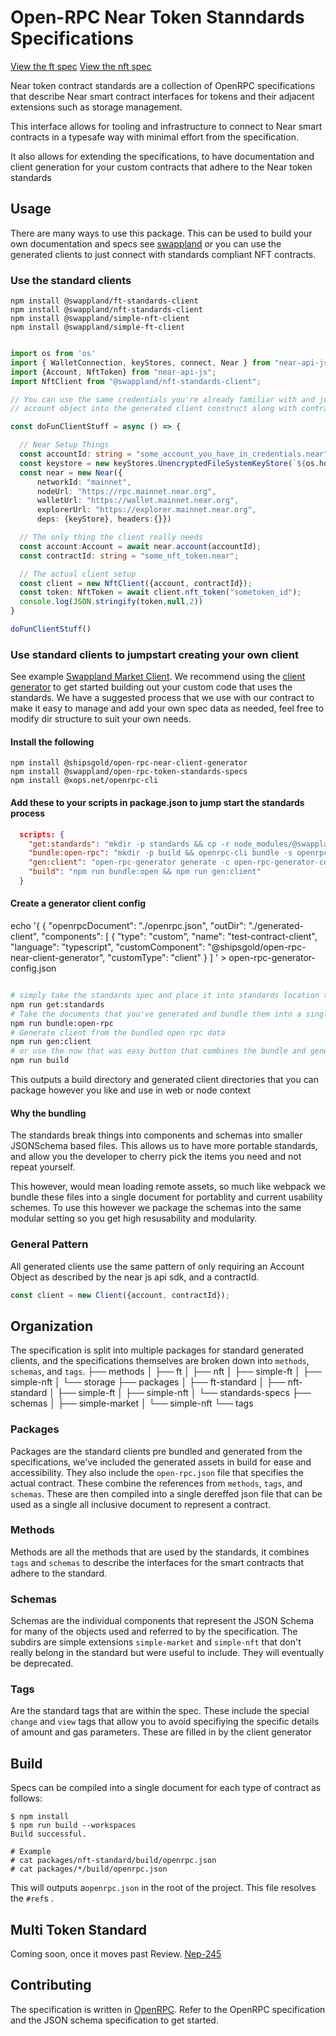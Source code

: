 # Open-RPC Near Token Stanndards Specifications 

[View the ft spec][ft-standard]
[View the nft spec][nft-standard]

Near token contract standards are a collection of OpenRPC specifications that describe
Near smart contract interfaces for tokens and their adjacent extensions such as storage management.

This interface allows for tooling and infrastructure to connect to Near smart contracts in a typesafe
way with minimal effort from the specification. 

It also allows for extending the specifications, to have documentation and client generation for your 
custom contracts that adhere to the Near token standards

## Usage
There are many ways to use this package. This can be used to build your own documentation and specs see [swappland][swappland-market]
or you can use the generated clients to just connect with standards compliant NFT contracts.



### Use the standard clients
```
npm install @swappland/ft-standards-client
npm install @swappland/nft-standards-client
npm install @swappland/simple-nft-client
npm install @swappland/simple-ft-client

```

```ts

import os from 'os'
import { WalletConnection, keyStores, connect, Near } from "near-api-js";
import {Account, NftToken} from "near-api-js";
import NftClient from "@swappland/nft-standards-client";

// You can use the same credentials you're already familiar with and just pass the 
// account object into the generated client construct along with contractId

const doFunClientStuff = async () => {

  // Near Setup Things
  const accountId: string = "some_account_you_have_in_credentials.near"
  const keystore = new keyStores.UnencryptedFileSystemKeyStore(`${os.homedir()}/.near-credentials`)
  const near = new Near({
      networkId: "mainnet",
      nodeUrl: "https://rpc.mainnet.near.org",
      walletUrl: "https://wallet.mainnet.near.org",
      explorerUrl: "https://explorer.mainnet.near.org", 
      deps: {keyStore}, headers:{}})

  // The only thing the client really needs 
  const account:Account = await near.account(accountId);
  const contractId: string = "some_nft_token.near";

  // The actual client setup
  const client = new NftClient({account, contractId});
  const token: NftToken = await client.nft_token("sometoken_id");
  console.log(JSON.stringify(token,null,2))
}

doFunClientStuff()
```

### Use standard clients to jumpstart creating your own client

See example [Swappland Market Client][swappland-market]. We recommend using the [client generator][generator] to get started 
building out your custom code that uses the standards. We have a suggested process that we use with our contract to make it
easy to manage and add your own spec data as needed, feel free to modify dir structure to suit your own needs.

#### Install the following
```
npm install @shipsgold/open-rpc-near-client-generator
npm install @swappland/open-rpc-token-standards-specs
npm install @xops.net/openrpc-cli
```
#### Add these to your scripts in package.json to jump start the standards process
```json
  scripts: {
    "get:standards": "mkdir -p standards && cp -r node_modules/@swappland/open-rpc-token-standards-specs/generated/specs/** standards/",
    "bundle:open-rpc": "mkdir -p build && openrpc-cli bundle -s openrpc.json > build/openrpc.json",
    "gen:client": "open-rpc-generator generate -c open-rpc-generator-config.json",
    "build": "npm run bundle:open && npm run gen:client"
  }
```

#### Create a generator client config
echo '{
{
  "openrpcDocument": "./openrpc.json",
  "outDir": "./generated-client",
  "components": [
      {
          "type": "custom",
          "name": "test-contract-client",
          "language": "typescript",
          "customComponent":  "@shipsgold/open-rpc-near-client-generator",
          "customType": "client"
      } 
  ]
' > open-rpc-generator-config.json
```sh

# simply take the standards spec and place it into standards location that you can then refer to 
npm run get:standards  
# Take the documents that you've generated and bundle them into a single openrpc.json
npm run bundle:open-rpc
# Generate client from the bundled open rpc data 
npm run gen:client 
# or use the now that was easy button that combines the bundle and generation steps
npm run build
```

This outputs a build directory and generated client directories that you can package however you like 
and use in web or node context


#### Why the bundling 
The standards break things into components and schemas into smaller JSONSchema based files. This allows us to 
have more portable standards, and allow you the developer to cherry pick the items you need and not repeat yourself.

This however, would mean loading remote assets, so much like webpack we bundle these files into a single document for
portablity and current usability schemes. To use this however we package the schemas into the same modular setting so you get 
high resusability and modularity.

### General Pattern
All generated clients use the same pattern of only requiring an Account Object as described by the near js api sdk, and a contractId.

```ts
const client = new Client({account, contractId});
```

## Organization 

The specification is split into multiple packages for standard generated clients, and the specifications themselves are 
broken down into `methods`, `schemas`, and `tags`.
├── methods
│   ├── ft
│   ├── nft
│   ├── simple-ft
│   ├── simple-nft
│   └── storage
├── packages
│   ├── ft-standard
│   ├── nft-standard
│   ├── simple-ft
│   ├── simple-nft
│   └── standards-specs
├── schemas
│   ├── simple-market
│   └── simple-nft
└── tags

### Packages 
Packages are the standard clients pre bundled and generated from the specifications, we've included the generated assets in build
for ease and accessibility. They also include the `open-rpc.json` file that specifies the actual contract. These combine the references from 
`methods`, `tags`, and `schemas`. These are then compiled into a single dereffed json file that can be used as a single all inclusive document to 
represent a contract.

### Methods
Methods are all the methods that are used by the standards, it combines `tags` and `schemas` to describe the interfaces for the smart contracts
that adhere to the standard.

### Schemas
Schemas are the individual components that represent the JSON Schema for many of the objects used and referred to by the specification.
The subdirs are simple extensions `simple-market` and `simple-nft` that don't really belong in the standard but were useful to include. They will eventually be deprecated.

### Tags
Are the standard tags that are within the spec. These include the special `change` and `view` tags that allow you to avoid specifiying
the specific details of amount and gas parameters. These are filled in by the client generator


## Build
Specs can be compiled into a single document for each type of contract as follows:

```console
$ npm install
$ npm run build --workspaces
Build successful.

# Example
# cat packages/nft-standard/build/openrpc.json
# cat packages/*/build/openrpc.json
```
This will outputs a`openrpc.json` in the root of the project. This file resolves the `#ref`s .

## Multi Token Standard
Coming soon, once it moves past Review. [Nep-245](https://github.com/near/NEPs/blob/master/neps/nep-0245.md)

## Contributing

The specification is written in [OpenRPC][openrpc]. Refer to the
OpenRPC specification and the JSON schema specification to get started.


[generator]: https://github.com/shipsgold/open-rpc-near-client-generator
[swappland-market]: https://github.com/swappland/swappland-market-contract-spec
[nft-standard]: https://playground.open-rpc.org/?schemaUrl=https://raw.githubusercontent.com/swappland/open-rpc-near-token-standards/main/packages/nft-standard/generated-client/custom/typescript/src/openrpc.json&uiSchema[appBar][ui:splitView]=false&uiSchema[appBar][ui:input]=false&uiSchema[appBar][ui:examplesDropdown]=false
[ft-standard]: https://playground.open-rpc.org/?schemaUrl=https://raw.githubusercontent.com/swappland/open-rpc-near-token-standards/main/packages/ft-standard/generated-client/custom/typescript/src/openrpc.json&uiSchema[appBar][ui:splitView]=false&uiSchema[appBar][ui:input]=false&uiSchema[appBar][ui:examplesDropdown]=false
[openrpc]: https://open-rpc.org
